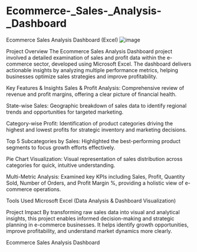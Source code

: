 # Ecommerce-_Sales-_Analysis-_Dashboard
Ecommerce Sales Analysis Dashboard (Excel)
![image](https://github.com/user-attachments/assets/7af0a0f8-4153-46bd-ad12-ad18dfa8c485)

Project Overview
The Ecommerce Sales Analysis Dashboard project involved a detailed examination of sales and profit data within the e-commerce sector, developed using Microsoft Excel. The dashboard delivers actionable insights by analyzing multiple performance metrics, helping businesses optimize sales strategies and improve profitability.

Key Features & Insights
Sales & Profit Analysis: Comprehensive review of revenue and profit margins, offering a clear picture of financial health.

State-wise Sales: Geographic breakdown of sales data to identify regional trends and opportunities for targeted marketing.

Category-wise Profit: Identification of product categories driving the highest and lowest profits for strategic inventory and marketing decisions.

Top 5 Subcategories by Sales: Highlighted the best-performing product segments to focus growth efforts effectively.

Pie Chart Visualization: Visual representation of sales distribution across categories for quick, intuitive understanding.

Multi-Metric Analysis: Examined key KPIs including Sales, Profit, Quantity Sold, Number of Orders, and Profit Margin %, providing a holistic view of e-commerce operations.

Tools Used
Microsoft Excel (Data Analysis & Dashboard Visualization)

Project Impact
By transforming raw sales data into visual and analytical insights, this project enables informed decision-making and strategic planning in e-commerce businesses. It helps identify growth opportunities, improve profitability, and understand market dynamics more clearly.


Ecommerce Sales Analysis Dashboard
